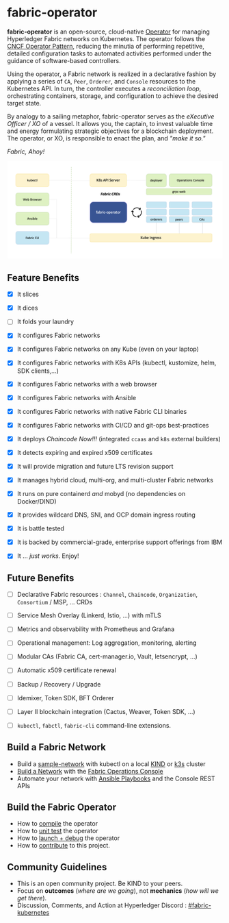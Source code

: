 # fabric-operator

**fabric-operator** is an open-source, cloud-native [Operator](https://kubernetes.io/docs/concepts/extend-kubernetes/operator/)
for managing Hyperledger Fabric networks on Kubernetes.  The operator follows the [CNCF Operator Pattern](link),
reducing the minutia of performing repetitive, detailed configuration tasks to automated activities performed under
the guidance of software-based controllers.

Using the operator, a Fabric network is realized in a declarative fashion by applying a series of `CA`, `Peer`, 
`Orderer`, and `Console` resources to the Kubernetes API.  In turn, the controller executes a _reconciliation loop_, 
orchestrating containers, storage, and configuration to achieve the desired target state.

By analogy to a sailing metaphor, fabric-operator serves as the _eXecutive Officer / XO_ of a vessel.  It
allows you, the captain, to invest valuable time and energy formulating strategic objectives for a blockchain 
deployment.  The operator, or XO, is responsible to enact the plan, and _"make it so."_ 

_Fabric, Ahoy!_

![Operator Components](docs/images/fabric-operator-components.png)


## Feature Benefits 

- [x] It slices 
- [x] It dices
- [ ] It folds your laundry
- [x] It configures Fabric networks
- [x] It configures Fabric networks on any Kube (even on your laptop)
- [x] It configures Fabric networks with K8s APIs (kubectl, kustomize, helm, SDK clients,...)
- [x] It configures Fabric networks with a web browser
- [x] It configures Fabric networks with Ansible
- [x] It configures Fabric networks with native Fabric CLI binaries
- [x] It configures Fabric networks with CI/CD and git-ops best-practices
- [x] It deploys _Chaincode Now!!!_  (integrated `ccaas` and `k8s` external builders) 
- [x] It detects expiring and expired x509 certificates
- [x] It will provide migration and future LTS revision support
- [x] It manages hybrid cloud, multi-org, and multi-cluster Fabric networks
- [x] It runs on pure containerd _and_ mobyd (no dependencies on Docker/DIND)
- [x] It provides wildcard DNS, SNI, and OCP domain ingress routing
- [x] It is battle tested
- [x] It is backed by commercial-grade, enterprise support offerings from IBM
- [x] It ... _just works_.  Enjoy!


## Future Benefits

- [ ] Declarative Fabric resources : `Channel`, `Chaincode`, `Organization`, `Consortium` / MSP, ... CRDs 
- [ ] Service Mesh Overlay (Linkerd, Istio, ...) with mTLS
- [ ] Metrics and observability with Prometheus and Grafana
- [ ] Operational management: Log aggregation, monitoring, alerting
- [ ] Modular CAs (Fabric CA, cert-manager.io, Vault, letsencrypt, ...)
- [ ] Automatic x509 certificate renewal
- [ ] Backup / Recovery / Upgrade 
- [ ] Idemixer, Token SDK, BFT Orderer
- [ ] Layer II blockchain integration (Cactus, Weaver, Token SDK, ...)
- [ ] `kubectl`, `fabctl`, `fabric-cli` command-line extensions.


## Build a Fabric Network

- Build a [sample-network](sample-network) with kubectl on a local [KIND](https://kind.sigs.k8s.io) or [k3s](https://rancherdesktop.io) cluster
- [Build a Network](https://cloud.ibm.com/docs/blockchain?topic=blockchain-ibp-console-build-network) with the [Fabric Operations Console](https://github.com/hyperledger-labs/fabric-operations-console)
- Automate your network with [Ansible Playbooks](https://cloud.ibm.com/docs/blockchain?topic=blockchain-ansible) and the Console REST APIs


## Build the Fabric Operator

- How to [compile](docs/DEVELOPING.md#build-the-operator) the operator
- How to [unit test](docs/DEVELOPING.md#unit-tests) the operator
- How to [launch + debug](docs/DEVELOPING.md#debug-the-operator) the operator
- How to [contribute](docs/CONTRIBUTING.md) to this project.


## Community Guidelines 

- This is an open community project.  Be KIND to your peers.
- Focus on **outcomes** (_where are we going_), not **mechanics** (_how will we get there_).
- Discussion, Comments, and Action at Hyperledger Discord : [#fabric-kubernetes](https://discord.gg/hyperledger)


